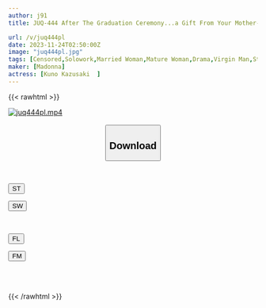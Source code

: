 ```yaml
---
author: j91
title: JUQ-444 After The Graduation Ceremony...a Gift From Your Mother-in-law To You Now That You're An Adult. Kazuaki Kuno

url: /v/juq444pl
date: 2023-11-24T02:50:00Z
image: "juq444pl.jpg"
tags: [Censored,Solowork,Married Woman,Mature Woman,Drama,Virgin Man,Stepmother	 ]
maker: [Madonna]
actress: [Kuno Kazusaki  ]
---
```



{{< rawhtml >}}

<div class="video" data-videoid="XqDZeMw2klcDYPw">
    <a href="javascript:;">
        <img src="/v/juq444pl/juq444pl.jpg" width="WIDTH" height="HEIGHT" alt="juq444pl.mp4" loading="lazy">
    </a>
</div>

<script type="text/javascript" src="https://j91.asia/asset/on-demand-st.js"></script>

<br>
  <link rel="stylesheet" href="https://j91.asia/asset/bs5.css">
  
  <center>
  <button class="btn btn-primary" type="button" data-bs-toggle="collapse" data-bs-target=".multi-collapse" aria-expanded="false" aria-controls="multiCollapseExample1 multiCollapseExample2"><h2>Download</h2></button></center>
</p>
<div class="row">
  <div class="col">
    <div class="collapse multi-collapse" id="multiCollapseExample1">
      <div class="card card-body">
	      	      <br>
<div class="buttons">  
<p><a href="https://streamtape.to/v/XqDZeMw2klcDYPw" target="_blank"><button class="btn-hover color-3"><i class="fa fa-download"></i> ST</button></a></p>
<p><a href="https://flaswish.com/5mgvmemtgw7j" target="_blank"><button class="btn-hover color-2"><i class="fa fa-download"></i> SW</button></a></p></div>
    </div>
  </div>
</div>
  <div class="col">
    <div class="collapse multi-collapse" id="multiCollapseExample2">
      <div class="card card-body">
	      <br>
<div class="buttons">
<p><a href="javascript:;" target="_blank"><button class="btn-hover color-9"><i class="fa fa-download"></i> FL</button></a></p>
<p><a href="javascript:;" target="_blank"><button class="btn-hover color-8"><i class="fa fa-download"></i> FM</button></a></p></div>
<br><br>
      </div>
    </div>
  </div>
</div>

{{< /rawhtml >}}
